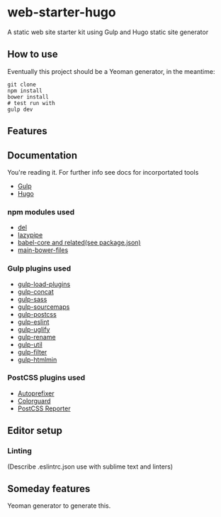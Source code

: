 # web-starter-hugo
A static web site starter kit using Gulp and Hugo static site generator

## How to use
Eventually this project should be a Yeoman generator, in the meantime:

```
git clone
npm install
bower install
# test run with
gulp dev
```

## Features


## Documentation
You're reading it. For further info see docs for incorportated tools

- [Gulp](https://github.com/gulpjs/gulp/tree/master/docs)
- [Hugo](https://gohugo.io/overview/introduction/)

### npm modules used
- [del](https://www.npmjs.com/package/del)
- [lazypipe](https://www.npmjs.com/package/lazypipe)
- [babel-core and related(see package.json)](https://github.com/babel/babel/tree/master/packages/babel-core)
- [main-bower-files](https://www.npmjs.com/package/main-bower-files)

### Gulp plugins used
- [gulp-load-plugins](https://www.npmjs.com/package/gulp-load-plugins)
- [gulp-concat](https://www.npmjs.com/package/gulp-concat)
- [gulp-sass](https://www.npmjs.com/package/gulp-sass)
- [gulp-sourcemaps](https://www.npmjs.com/package/gulp-sourcemaps)
- [gulp-postcss](https://www.npmjs.com/package/gulp-postcss)
- [gulp-eslint](https://www.npmjs.com/package/gulp-eslint)
- [gulp-uglify](https://www.npmjs.com/package/gulp-uglify)
- [gulp-rename](https://www.npmjs.com/package/gulp-rename)
- [gulp-util](https://www.npmjs.com/package/gulp-util)
- [gulp-filter](https://www.npmjs.com/package/gulp-filter)
- [gulp-htmlmin](https://www.npmjs.com/package/gulp-htmlmin)

### PostCSS plugins used
- [Autoprefixer](https://www.npmjs.com/package/autoprefixer)
- [Colorguard](https://www.npmjs.com/package/colorguard)
- [PostCSS Reporter](https://www.npmjs.com/package/postcss-reporter)


## Editor setup
### Linting
(Describe .eslintrc.json use with sublime text and linters)


## Someday features
Yeoman generator to generate this.
